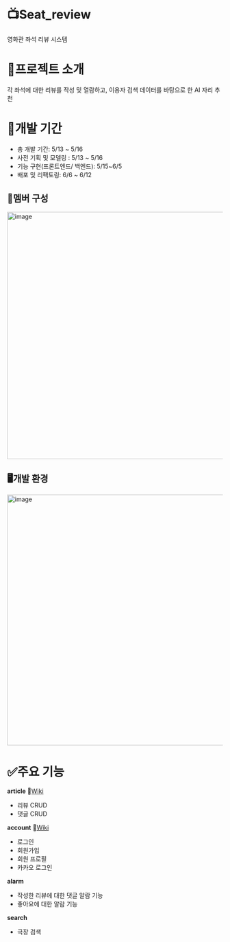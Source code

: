 # 📺Seat_review

영화관 좌석 리뷰 시스템

# 📝프로젝트 소개

각 좌석에 대한 리뷰를 작성 및 열람하고, 이용자 검색 데이터를 바탕으로 한 AI 자리 추천 

# 📅개발 기간

- 총 개발 기간: 5/13 ~ 5/16
- 사전 기획 및 모델링 : 5/13 ~ 5/16
- 기능 구현(프론트엔드/ 백엔드): 5/15~6/5
- 배포 및 리팩토링: 6/6 ~ 6/12

## 👥멤버 구성

<img width="576" alt="image" src="https://github.com/seat-reviews-finalpjt/seat-reviews/assets/160835276/90252bf9-668e-4843-b530-11b19869149b">

## 🖥️개발 환경

<img width="584" alt="image" src="https://github.com/seat-reviews-finalpjt/seat-reviews/assets/160835276/378d0dd6-78cf-48d0-9ef5-85c70501cd71">


# ✅주요 기능
**article** 📎[Wiki](https://github.com/seat-reviews-finalpjt/seat-reviews/wiki)
- 리뷰 CRUD
- 댓글 CRUD

**account** 📎[Wiki](https://github.com/seat-reviews-finalpjt/seat-reviews/wiki)

- 로그인
- 회원가입
- 회원 프로필
- 카카오 로그인

**alarm**  
- 작성한 리뷰에 대한 댓글 알람 기능
- 좋아요에 대한 알람 기능

**search**
- 극장 검색
  
